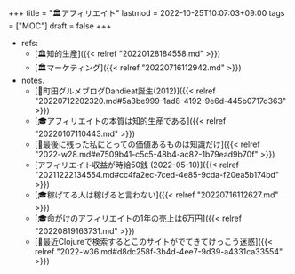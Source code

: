 +++
title = "🏛アフィリエイト"
lastmod = 2022-10-25T10:07:03+09:00
tags = ["MOC"]
draft = false
+++

-   refs:
    -   [🏛知的生産]({{< relref "20220128184558.md" >}})
    -   [🏛マーケティング]({{< relref "20220716112942.md" >}})
-   notes.
    -   [🔵町田グルメブログDandieat誕生(2012)]({{< relref "20220712202320.md#5a3be999-1ad8-4192-9e6d-445b0717d363" >}})
    -   [🎓アフィリエイトの本質は知的生産である]({{< relref "20220107110443.md" >}})
    -   [💭最後に残った私にとっての価値あるものは知識だけ]({{< relref "2022-w28.md#e7509b41-c5c5-48b4-ac82-1b79ead9b70f" >}})
    -   [アフィリエイト収益が時給50銭 (2022-05-10)]({{< relref "20211222134554.md#cc4fa2ec-7ced-4e85-9cda-f20ea5b174bd" >}})
    -   [🎓稼げてる人は稼げると言わない]({{< relref "20220716112627.md" >}})
    -   [🎓命がけのアフィリエイトの1年の売上は6万円]({{< relref "20220819163731.md" >}})
    -   [💭最近Clojureで検索するとこのサイトがでてきてけっこう迷惑]({{< relref "2022-w36.md#d8dc258f-3b4d-4ee7-9d39-a4331ca33554" >}})
